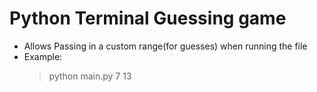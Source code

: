 # Python Terminal Guessing game

* Allows Passing in a custom range(for guesses) when running the file 
* Example: 
    > python main.py 7 13